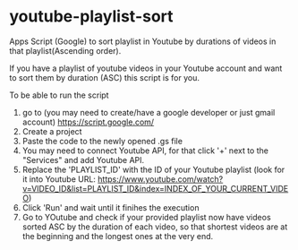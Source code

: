 # youtube-playlist-sort
Apps Script (Google) to sort playlist in Youtube by durations of videos in that playlist(Ascending order).

If you have a playlist of youtube videos in your Youtube account and want to sort them by duration (ASC) this script is for you.

To be able to run the script 
1. go to (you may need to create/have a google developer or just gmail account)
https://script.google.com/
2. Create a project
3. Paste the code to the newly opened .gs file
4. You may need to connect Youtube API, for that click '+' next to the "Services" and add Youtube API.
5. Replace the 'PLAYLIST_ID' with the ID of your Youtube playlist (look for it into Youtube URL: https://www.youtube.com/watch?v=VIDEO_ID&list=PLAYLIST_ID&index=INDEX_OF_YOUR_CURRENT_VIDEO)
6. Click 'Run' and wait until it finihes the execution
7. Go to YOutube and check if your provided playlist now have videos sorted ASC by the duration of each video, so that shortest videos are at the beginning and the longest ones at the very end.
